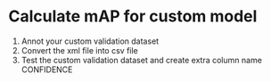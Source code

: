 # Calculate mAP for custom model

1. Annot your custom validation dataset
2. Convert the xml file into csv file
3. Test the custom validation dataset and create extra column name CONFIDENCE
